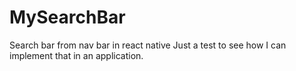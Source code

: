 # MySearchBar
Search bar from nav bar in react native
Just a test to see how I can implement that in an application.
